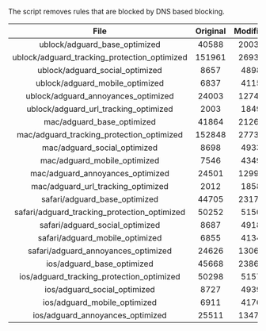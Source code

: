 The script removes rules that are blocked by DNS based blocking.


| File | Original | Modified |
|:----:|:-----:|:-----:|
| ublock/adguard_base_optimized | 40588 | 20032 |
| ublock/adguard_tracking_protection_optimized | 151961 | 26934 |
| ublock/adguard_social_optimized | 8657 | 4898 |
| ublock/adguard_mobile_optimized | 6837 | 4115 |
| ublock/adguard_annoyances_optimized | 24003 | 12743 |
| ublock/adguard_url_tracking_optimized | 2003 | 1849 |
| mac/adguard_base_optimized | 41864 | 21266 |
| mac/adguard_tracking_protection_optimized | 152848 | 27738 |
| mac/adguard_social_optimized | 8698 | 4933 |
| mac/adguard_mobile_optimized | 7546 | 4349 |
| mac/adguard_annoyances_optimized | 24501 | 12997 |
| mac/adguard_url_tracking_optimized | 2012 | 1858 |
| safari/adguard_base_optimized | 44705 | 23174 |
| safari/adguard_tracking_protection_optimized | 50252 | 5150 |
| safari/adguard_social_optimized | 8687 | 4918 |
| safari/adguard_mobile_optimized | 6855 | 4134 |
| safari/adguard_annoyances_optimized | 24626 | 13069 |
| ios/adguard_base_optimized | 45668 | 23860 |
| ios/adguard_tracking_protection_optimized | 50298 | 5157 |
| ios/adguard_social_optimized | 8727 | 4939 |
| ios/adguard_mobile_optimized | 6911 | 4176 |
| ios/adguard_annoyances_optimized | 25511 | 13474 |